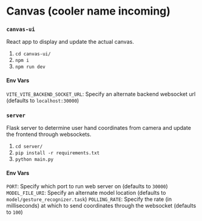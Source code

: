 # Canvas (cooler name incoming)

### `canvas-ui`

React app to display and update the actual canvas.

1. `cd canvas-ui/`
2. `npm i`
3. `npm run dev`

#### Env Vars
`VITE_VITE_BACKEND_SOCKET_URL`: Specify an alternate backend websocket url (defaults to `localhost:30000`)

### `server`

Flask server to determine user hand coordinates from camera and update the frontend through websockets.

1. `cd server/`
2. `pip install -r requirements.txt`
3. `python main.py`

#### Env Vars
`PORT`: Specify which port to run web server on (defaults to `30000`)
`MODEL_FILE_URI`: Specify an alternate model location (defaults to `model/gesture_recognizer.task`)
`POLLING_RATE`: Specify the rate (in milliseconds) at which to send coordinates through the websocket (defaults to `100`)
